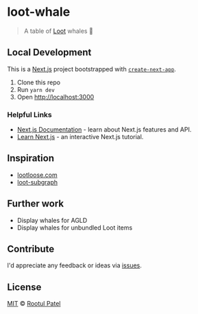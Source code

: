 # loot-whale

> A table of [Loot](https://www.lootproject.com/) whales 🐳

## Local Development

This is a [Next.js](https://nextjs.org/) project bootstrapped with [`create-next-app`](https://github.com/vercel/next.js/tree/canary/packages/create-next-app).

1. Clone this repo
1. Run `yarn dev`
1. Open [http://localhost:3000](http://localhost:3000)

### Helpful Links

- [Next.js Documentation](https://nextjs.org/docs) - learn about Next.js features and API.
- [Learn Next.js](https://nextjs.org/learn) - an interactive Next.js tutorial.

## Inspiration

- [lootloose.com](https://github.com/Anish-Agnihotri/lootloose.com)
- [loot-subgraph](https://github.com/divinerobes/loot-subgraph)

## Further work

- Display whales for AGLD
- Display whales for unbundled Loot items

## Contribute

I'd appreciate any feedback or ideas via [issues](https://github.com/rootulp/loot-leaderboard/issues/new).

## License

[MIT](https://rootulp.mit-license.org/) © [Rootul Patel](https://rootulp.com)
